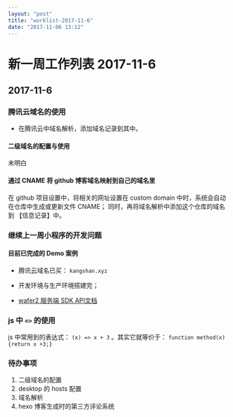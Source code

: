 ```yaml
---
layout: "post"
title: "worklist-2017-11-6"
date: "2017-11-06 13:12"
---
```


# 新一周工作列表 2017-11-6

## 2017-11-6

### 腾讯云域名的使用

- 在腾讯云中域名解析，添加域名记录到其中。

#### 二级域名的配置与使用

未明白

#### 通过 CNAME 将 github 博客域名映射到自己的域名里

在 github 项目设置中，将相关的网址设置在 custom domain 中时，系统会自动在仓库中生成或更新文件 CNAME；
同时，再将域名解析中添加这个仓库的域名到 【信息记录】中。

### 继续上一周小程序的开发问题

#### 目前已完成的 Demo 案例

- 腾讯云域名已买： `kangshan.xyz`
- 开发环境与生产环境搭建完；
- [wafer2 服务端 SDK API文档][bb1e68d2]

  [bb1e68d2]: https://github.com/tencentyun/wafer2-node-sdk/blob/master/API.md#requireqcloud-weapp-server-sdkoptions "wafer 服务端 sdk api 文档"

### js 中 `=>` 的使用

js 中常用到的表达式： `(x) => x + 3` 。其实它就等价于： `function method(x) {return x +3;}`


### 待办事项

1. 二级域名的配置
2. desktop 的 hosts 配置
3. 域名解析
4. hexo 博客生成时的第三方评论系统
